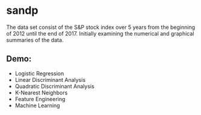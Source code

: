 # sandp
The data set consist of the S&P stock index over 5 years from the beginning of 2012 until the end of 2017.
Initially examining the numerical and graphical summaries of the data.

## Demo:
- Logistic Regression
- Linear Discriminant Analysis
- Quadratic Discriminant Analysis
- K-Nearest Neighbors
- Feature Engineering
- Machine Learning
